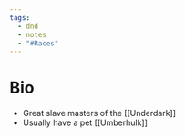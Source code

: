 ```yaml
---
tags:
  - dnd
  - notes
  - "#Races"
---
```

# Bio
- Great slave masters of the [[Underdark]]
- Usually have a pet [[Umberhulk]]
